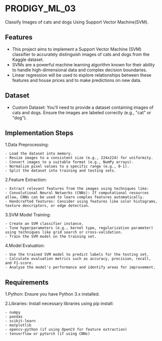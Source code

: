 # PRODIGY_ML_03

Classify Images of cats and dogs Using Support Vector Machine(SVM).

## Features

  - This project aims to implement a Support Vector Machine (SVM) classifier to accurately distinguish images of cats and dogs from the Kaggle dataset.
  - SVMs are a powerful machine learning algorithm known for their ability to handle high-dimensional data and complex decision boundaries.
  -  Linear regression will be used to explore relationships between these features and house prices and to make predictions on new data.

## Dataset

  - Custom Dataset: You'll need to provide a dataset containing images of cats and dogs. Ensure the images are labeled correctly (e.g., "cat" or "dog").

## Implementation Steps

  1.Data Preprocessing:

    - Load the dataset into memory.
    - Resize images to a consistent size (e.g., 224x224) for uniformity.
    - Convert images to a suitable format (e.g., NumPy arrays).
    - Normalize pixel values to a specific range (e.g., 0-1).
    - Split the dataset into training and testing sets.

  2.Feature Extraction:

    - Extract relevant features from the images using techniques like:
    - Convolutional Neural Networks (CNNs): If computational resources allow, CNNs can be used to learn complex features automatically.
    - Handcrafted features: Consider using features like color histograms, texture descriptors, or edge detection.

  3.SVM Model Training:

    - Create an SVM classifier instance.
    - Tune hyperparameters (e.g., kernel type, regularization parameter) using techniques like grid search or cross-validation.
    - Train the SVM model on the training set.

  4.Model Evaluation:

    - Use the trained SVM model to predict labels for the testing set.
    - Calculate evaluation metrics such as accuracy, precision, recall, and F1-score.
    - Analyze the model's performance and identify areas for improvement.


## Requirements
  1.Python: Ensure you have Python 3.x installed.
  
  2.Libraries: Install necessary libraries using pip install:
  
    - numpy
    - pandas
    - scikit-learn
    - matplotlib
    - opencv-python (if using OpenCV for feature extraction)
    - tensorflow or pytorch (if using CNNs)
